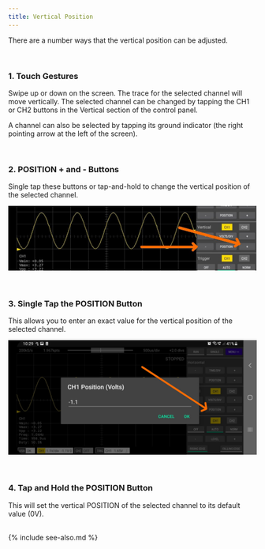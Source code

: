 ```yaml
---
title: Vertical Position
---
```


There are a number ways that the vertical position can be adjusted.

<br>

### 1. Touch Gestures

Swipe up or down on the screen. The trace for the selected channel will move vertically.
The selected channel can be changed by tapping the CH1 or CH2 buttons in the Vertical section
of the control panel.

A channel can also be selected by tapping its ground indicator (the right pointing arrow at the left
of the screen).

<br>

### 2. POSITION + and - Buttons

Single tap these buttons or tap-and-hold to change the vertical position of the selected channel.

![Vertical position plus and minus buttons](images/vertical-position-plus-minus.jpg)

<br>

### 3. Single Tap the POSITION Button

This allows you to enter an exact value for the vertical position of the selected channel.

![Vertial position dialog](images/vertical-position-dialog.jpg)

<br>

### 4. Tap and Hold the POSITION Button

This will set the vertical POSITION of the selected channel to its default value (0V).

<br>
{% include see-also.md %}
